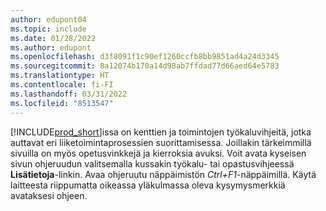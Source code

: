 ```yaml
---
author: edupont04
ms.topic: include
ms.date: 01/28/2022
ms.author: edupont
ms.openlocfilehash: d3f8091f1c90ef1260ccfb8bb9851ad4a24d3345
ms.sourcegitcommit: 8a12074b170a14d98ab7ffdad77d66aed64e5783
ms.translationtype: HT
ms.contentlocale: fi-FI
ms.lasthandoff: 03/31/2022
ms.locfileid: "8513547"
---
```

[!INCLUDE[prod_short](prod_short.md)]issa on kenttien ja toimintojen työkaluvihjeitä, jotka auttavat eri liiketoimintaprosessien suorittamisessa. Joillakin tärkeimmillä sivuilla on myös opetusvinkkejä ja kierroksia avuksi. Voit avata kyseisen sivun ohjeruudun valitsemalla kussakin työkalu- tai opastusvihjeessä **Lisätietoja**-linkin. Avaa ohjeruutu näppäimistön *Ctrl+F1*-näppäimillä. Käytä laitteesta riippumatta oikeassa yläkulmassa oleva kysymysmerkkiä avataksesi ohjeen.  
